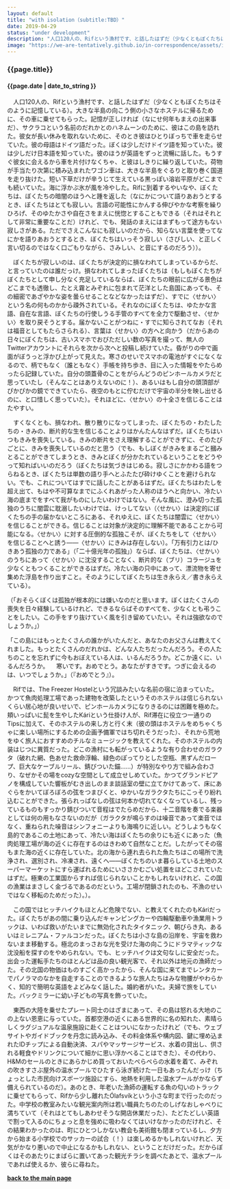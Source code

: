 ```yaml
---
layout: default
title: "with isolation（subtitle:TBD）"
date: 2019-04-29
status: "under development"
description: "人口120人の、Rifという漁村です、と話したはずだ（少なくともぼくたちはそのように記憶している）。大きな半島の向こう側の小さなホステルに帰るために、その車に乗せてもらった。"
image: "https://we-are-tentatively.github.io/in-correspondence/assets/images/2019-04-29-with-isolation-3.jpeg"
---
```


### {{page.title}}

#### {{page.date | date_to_string }}

　人口120人の、Rifという漁村です、と話したはずだ（少なくともぼくたちはそのように記憶している）。大きな半島の向こう側の小さなホステルに帰るために、その車に乗せてもらった。記憶が正しければ（なにせ何年もまえの出来事だ）、サクラコという名前のだれかとのハネムーンのために、彼はこの島を訪れた。彼女が長い休みを取れないために、そのとき彼はひとりぼっちで車を走らせていた。彼の母語はドイツ語だった。ぼくは少しだけドイツ語を知っていた。彼は少しだけ日本語を知っていた。彼のほうが英語をずっと流暢に話した。もうすぐ彼女に会えるから車を片付けなくちゃ、と彼はしきりに繰り返していた。荷物が手当たり次第に積み込まれたワゴン車は、大きな半島をぐるりと取り巻く国道を走り抜けた。短い下草だけが辛うじて生えている黒っぽい溶岩平原がどこまでも続いていた。海に浮かぶ氷が風を冷やした。Rifに到着するやいなや、ぼくたちは、ぼくたちの暗闇のほうへと踵を返した（なにかについて語りあおうとするとき、ぼくたちはとても寂しい。言語の可能性にかんする伸びやかな考察を繰りひろげ、そのゆたかさや自在さをまえに恍惚とすることもできる（それはそれとして非常に重要なことだ）けれど、でも、発話のまえにはまずもって途方もない寂しさがある。ただでさえこんなにも寂しいのだから、知らない言葉を使ってなにかを語りあおうとするとき、ぼくたちはいっそう寂しい（さびしい、と正しく言い切るのではなく口ごもりながら、さみしい、と音にするのだろう））。
 
　ぼくたちが寂しいのは、ぼくたちが決定的に損なわれてしまっているからだ、と言っていたのは誰だっけ。損なわれてしまったぼくたちは（もしもぼくたちがぼくたちとして申し分なく充足しているならば、ぼくたちの眼前に広がる景色はどこまでも透徹し、たとえ霧とみぞれに包まれて茫洋とした島国にあっても、その細密であざやかな姿を曇らせることなどなかったはずだ）、すでに〈せかい〉という名の何ものかから疎外されている。それなのにぼくたちは、ゆたかな言語、自在な言語、ぼくたちの行使しうる手管のすべてを全力で駆動させ、〈せかい〉を取り戻そうとする。届かないことがつねに・すでに知らされてなお（それは福音としてもたらさられる）、言葉は〈せかい〉の方へと向かう（だからあの日々にぼくたちは、古いスマホでおびただしい数の写真を撮って、無人のTwitterアカウントにそれらを次から次へと投稿し続けていた。昏がりの中で画面がぼうっと浮かび上がって見えた。寒さのせいでスマホの電池がすぐになくなるので、柄でもなく（誰ともなく）手帳を持ち歩き、目に入った情報をやたらめったら記録していた。自分の頭蓋骨のことをがらんどうのピンホールカメラだと思っていたし（そんなことはありえないのに！）、あるいはもし自分の頭頂部がぴかぴかの鏡でできていたら、夜空のもとに佇むだけで宇宙の半分を映し出せるのに、と口惜しく思っていた）。それほどに、〈せかい〉の十全さを信じることはたやすい。

　すくなくとも、損なわれ、散り散りになってしまった、ぼくたちの・わたしたちの・きみの、断片的な生を信じることよりはかんたんなはずだ。ぼくたちはいつもきみを喪失している。きみの断片をさえ理解することができずに、そのたびごとに、きみを喪失しているのだと思う（でも、もしぼくがきみをまるごと摑みとることができてしまうとき、きみとぼくが分かたれているということをどうやって知ればいいのだろう（ぼくたちは気づきはじめる。寂しさにかかわる語をつらねるとき、ぼくたちは単数の語り手へとふたたび砕けゆくことを避けられない。でも、これについてはすでに話したことがあるはずだ。ぼくたちはわたしを超え出て、もはや不可算なまでにふくれあがった人称のほうへと向かい、冷たい海の底までをすべて我がものにしたいわけではない。そんな風に、澄み切った孤独のうちに闇雲に耽溺したいわけでは、けっしてない（〈せかい〉は決定的にぼくたちの手の届かないところにある、それゆえに、ぼくたちは闇雲に〈せかい〉を信じることができる。信じることは対象が決定的に理解不能であることから可能になる。〈せかい〉に対する圧倒的な孤独こそが、ぼくたちをして〈せかい〉を信じることへと誘う——〈せかい〉にきみは存在しない）。「万有引力とは/ひきあう孤独の力である」（「二十億光年の孤独」）ならば、ぼくたちは、〈せかい〉のうちにあって〈せかい〉に沈没することなく、断片的な（ブリ）コラージュを少なくともつくることができるはずだ。冷たい海の只中にあって、漂流物を寄せ集めた浮島を作り出すこと。そのようにしてぼくたちは生き永らえ／書き永らえている）。

（「おそらくぼくは孤独が根本的には嫌いなのだと思います。ぼくはたくさんの喪失を日々経験しているけれど、できるならばそのすべてを、少なくとも弔うことをしたい。この手をすり抜けていく風を引き留めていたい。それは強欲なのでしょうか。」）　　

「この島にはもっとたくさんの誰かがいたんだと、あなたのお父さんは教えてくれました。もっとたくさんのだれかは、どんな人たちだったんだろう。その人たちのことを忘れずに今もおぼえている人は、いるんだろうか。どこか遠くに、いるんだろうか。
　寒いです。おめでとう。あなたがすきです。つぎに会えるのは、いつでしょうか。」（『おめでとう』）。

　Rifでは、The Freezer Hostelという冗談みたいな名前の宿に泊まっていた。かつて魚肉処理工場であった建物を改築したというそのホステルは信じられないくらい居心地が良いせいで、ピンホールカメラになりきるのには困難を極めた。頬いっぱいに髭を生やしたKáriという仕掛け人が、Rif滞在に役立つ一通りのTipsに加えて、そのホステルの来し方と行く末（彼の頭はホステルをめちゃくちゃに楽しい場所にするための企画予備軍ではち切れそうだった）、それから荒地をゆく旅人におすすめのチルなミュージックを教えてくれた。そのホステルの内装はじつに異質だった。どこの漁村にも転がっているような有り合わせのガラクタ（破れた網、色あせた救命浮輪、緑色のぽってりとした空瓶、黒ずんだロープ、巨大なケーブルリール、錆びついた錨……）が特別なやり方で組み合わさり、なぜかその場をcozyな空間として成立せしめていた。かつてグランドピアノを構成していた響板がむき出しのまま談話室の壁に立てかけてあって、床にあぐらをかいてぼろぼろの弦をつまびくと、ゆかいなガラクタたちにこっそり紛れ込むことができた。張られっぱなしの弦は何本か切れてなくなっているし、残っているものもすっかり錆びついて音程はでたらめだから、十二音階を奏でる楽器としては何の用もなさないのだが（ガラクタが鳴らすのは噪音であって楽音ではなく、重ねられた噪音はシンフォニーよりも海鳴りに近しい。どうしようもなく島的であるこの土地にあって、冷たい海はぼくたちの余りにも近くにあった（魚肉処理工場が海の近くに存在するのはきわめて自然なことだ。したがってその宿もまた海の近くに存在していた。北の海から連れ去られた魚たちはこの場所で洗浄され、選別され、冷凍され、遠くへ——ぼくたちのいま暮らしている土地のスーパーマーケットにすら運ばれるためにいささかむごい処置をほどこされていたはずだ。極東の工業国からすれば信じられないことかもしれないけれど、この国の漁業はまさしく金づるであるのだという。工場が閉鎖されたのも、不漁のせいではなく移転のためだった）。）。

　この国ではヒッチハイクもほとんど危険でない、と教えてくれたのもKáriだった。ぼくたちがあの間に乗り込んだキャンピングカーや四輪駆動車や漁業用トラックは、いわば救いがたいまでに無効化されたタイタニック、朝びらき丸、あるいはミレニアム・ファルコンだった。ぼくたちは小さな島の沿岸を、宇宙を救わないまま移動する。極北のまっさおな光を受けた海の向こうにドラマティックな沈没船を探すのをやめられない。でも、ヒッチハイクは文句なしに安全だった。出会った運転手たちのほとんどは品の良い観光客で、それ以外は地元の漁師だった。その北国の物価はものすごく高かったから、そんな国に来てまでレンタカーでパノラマのなかを自走することのできるような旅人たちはみな物腰がやわらかく、知的で簡明な英語をよどみなく話した。婚約者がいた。夫婦で旅をしていた。バックミラーに幼い子どもの写真を飾っていた。

　東西の大陸を乗せたプレート同士のはざまにあって、その島は怒れる大地のこの上ない恩恵に与っていた。首都空港の近くにある世界的に名の知れた、素晴らしくラグジュアルな温泉施設に赴くことはついになかったけれど（でも、ウェブサイトやガイドブックを丹念に読み込み、その料金体系や構内図、鍵に埋め込まれたIDチップによる自動決済、スパやマッサージサービス、水着の貸出し、供される軽食やドリンクについて細かに思い浮かべることはできた）、その代わり、H&Mのセールのときにあらかじめ買っておいたぺらぺらの水着を着て、みぞれの吹きすさぶ屋外の温水プールでひたすら泳ぎ続けた一日もあったんだっけ（ちょっとした市民向けスポーツ施設にすら、地熱を利用した温水プールがかならず備えられているのだ）。あのとき、年老いた漁師の運転する魚の匂いのトラックに乗せてもらって、Rifから少し離れたÓlafsvíkという小さな町まで行ったのだった。中学校の教室みたいな観光案内所は若い職員たちのたのしげなおしゃべりに満ちていて（それはとてもしあわせそうな開店休業だった）、たどたどしい英語で割って入るのにちょっと息を強めに吸わなくてはいけなかったのだけれど、その結果わかったのは、町にひとつしかない教会も美術館も閉まっているし、夕方から始まる小学校でのサッカーの試合（！）は楽しめるかもしれないけれど、天気がかなり悪いので中止になるかもしれない、ということだけだった。だからぼくはそのあたりにまばらに置いてあった観光チラシを調べたあとで、温水プールであれば使えるか、彼らに尋ねた。




**[back to the main page](https://we-are-tentatively.github.io/in-correspondence)**
